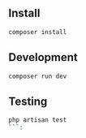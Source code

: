 ## Install
```bash
composer install
```

## Development
```bash
composer run dev
```

## Testing
```bash
php artisan test
```:
